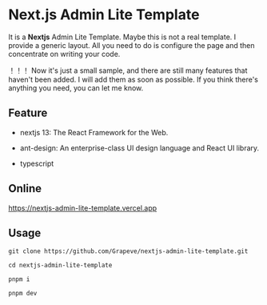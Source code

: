 # Next.js Admin Lite Template

It is a <b>Nextjs</b> Admin Lite Template. Maybe this is not a real template. I provide a generic layout. All you need to do is configure the page and then concentrate on writing your code.

！！！ Now it's just a small sample, and there are still many features that haven't been added. I will add them as soon as possible. If you think there's anything you need, you can let me know.

## Feature

- nextjs 13: The React Framework for the Web.

* ant-design: An enterprise-class UI design language and React UI library.

- typescript

## Online

https://nextjs-admin-lite-template.vercel.app

## Usage

```
git clone https://github.com/Grapeve/nextjs-admin-lite-template.git

cd nextjs-admin-lite-template

pnpm i

pnpm dev
```
